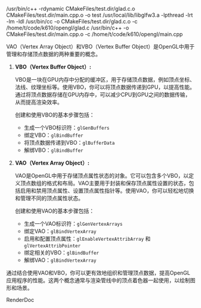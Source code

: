 /usr/bin/c++    -rdynamic CMakeFiles/test.dir/glad.c.o CMakeFiles/test.dir/main.cpp.o  -o test  /usr/local/lib/libglfw3.a -lpthread -lrt -lm -ldl
/usr/bin/cc  -o CMakeFiles/test.dir/glad.c.o   -c /home/t/code/k610/opengl/glad.c
/usr/bin/c++ -o CMakeFiles/test.dir/main.cpp.o -c /home/t/code/k610/opengl/main.cpp


VAO（Vertex Array Object）和VBO（Vertex Buffer Object）是OpenGL中用于管理和存储顶点数据的两种重要的概念。

1. **VBO（Vertex Buffer Object）:**
   
   VBO是一块在GPU内存中分配的缓冲区，用于存储顶点数据，例如顶点坐标、法线、纹理坐标等。使用VBO，你可以将顶点数据传递到GPU，以提高性能。通过将顶点数据存储在GPU内存中，可以减少CPU到GPU之间的数据传输，从而提高渲染效率。

   创建和使用VBO的基本步骤包括：
   - 生成一个VBO标识符：`glGenBuffers`
   - 绑定VBO：`glBindBuffer`
   - 将顶点数据传递到VBO：`glBufferData`
   - 解绑VBO：`glBindBuffer`

2. **VAO（Vertex Array Object）:**
   
   VAO是OpenGL中用于存储顶点属性状态的对象。它可以包含多个VBO，以定义顶点数组的格式和布局。VAO主要用于封装和保存顶点属性设置的状态，包括启用和禁用顶点属性、设置顶点属性指针等。使用VAO，你可以轻松地切换和管理不同的顶点属性状态。

   创建和使用VAO的基本步骤包括：
   - 生成一个VAO标识符：`glGenVertexArrays`
   - 绑定VAO：`glBindVertexArray`
   - 启用和配置顶点属性：`glEnableVertexAttribArray` 和 `glVertexAttribPointer`
   - 绑定相关的VBO：`glBindBuffer`
   - 解绑VAO：`glBindVertexArray`

通过结合使用VAO和VBO，你可以更有效地组织和管理顶点数据，提高OpenGL应用程序的性能。这两个概念通常与渲染管线中的顶点着色器一起使用，以绘制图形和场景。

RenderDoc